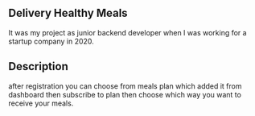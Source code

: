 ## Delivery Healthy Meals

It was my project as junior backend developer when I was working for a startup company in 2020.

## Description

after registration you can choose from meals plan which added it from dashboard then subscribe to plan then choose which way you want to receive your meals.